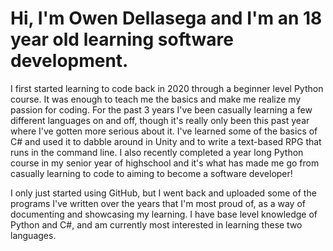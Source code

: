 # Hi, I'm Owen Dellasega and I'm an 18 year old learning software development.

            
<p>
            I first started learning to code back in 2020 through a beginner level Python course. It was enough to teach me the basics and make me realize my passion for coding.
For the past 3 years I've been casually learning a few different languages on and off, though it's really only been this past year where I've gotten more serious about it.
I've learned some of the basics of C# and used it to dabble around in Unity and to write a text-based RPG that runs in the command line.
I also recently completed a year long Python course in my senior year of highschool and it's what has made me go from casually learning to code to aiming to become a software developer!</p>

<p>I only just started using GitHub, but I went back and uploaded some of the programs I've written over the years that I'm most proud of, as a way of documenting and showcasing my learning.
I have base level knowledge of Python and C#, and am currently most interested in learning these two languages.</p>
<!---
OwenDell/OwenDell is a ✨ special ✨ repository because its `README.md` (this file) appears on your GitHub profile.
You can click the Preview link to take a look at your changes.
--->
